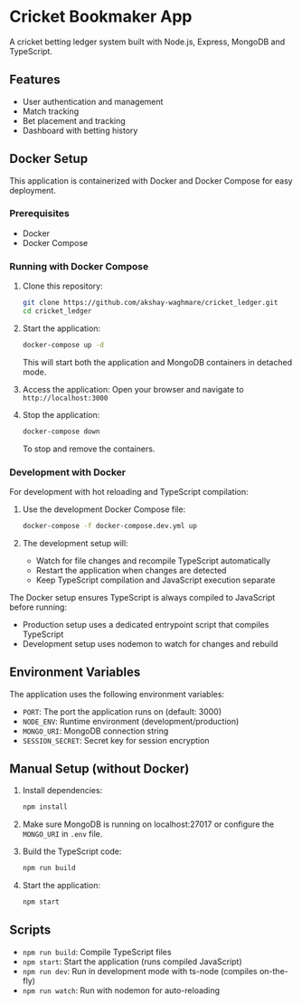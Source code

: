 # Cricket Bookmaker App

A cricket betting ledger system built with Node.js, Express, MongoDB and TypeScript.

## Features

- User authentication and management
- Match tracking
- Bet placement and tracking
- Dashboard with betting history

## Docker Setup

This application is containerized with Docker and Docker Compose for easy deployment.

### Prerequisites

- Docker
- Docker Compose

### Running with Docker Compose

1. Clone this repository:
   ```bash
   git clone https://github.com/akshay-waghmare/cricket_ledger.git
   cd cricket_ledger
   ```

2. Start the application:
   ```bash
   docker-compose up -d
   ```
   This will start both the application and MongoDB containers in detached mode.

3. Access the application:
   Open your browser and navigate to `http://localhost:3000`

4. Stop the application:
   ```bash
   docker-compose down
   ```
   To stop and remove the containers.

### Development with Docker

For development with hot reloading and TypeScript compilation:

1. Use the development Docker Compose file:
   ```bash
   docker-compose -f docker-compose.dev.yml up
   ```

2. The development setup will:
   - Watch for file changes and recompile TypeScript automatically
   - Restart the application when changes are detected
   - Keep TypeScript compilation and JavaScript execution separate

The Docker setup ensures TypeScript is always compiled to JavaScript before running:

- Production setup uses a dedicated entrypoint script that compiles TypeScript
- Development setup uses nodemon to watch for changes and rebuild

## Environment Variables

The application uses the following environment variables:

- `PORT`: The port the application runs on (default: 3000)
- `NODE_ENV`: Runtime environment (development/production)
- `MONGO_URI`: MongoDB connection string
- `SESSION_SECRET`: Secret key for session encryption

## Manual Setup (without Docker)

1. Install dependencies:
   ```bash
   npm install
   ```

2. Make sure MongoDB is running on localhost:27017 or configure the `MONGO_URI` in `.env` file.

3. Build the TypeScript code:
   ```bash
   npm run build
   ```

4. Start the application:
   ```bash
   npm start
   ```

## Scripts

- `npm run build`: Compile TypeScript files
- `npm start`: Start the application (runs compiled JavaScript)
- `npm run dev`: Run in development mode with ts-node (compiles on-the-fly)
- `npm run watch`: Run with nodemon for auto-reloading
